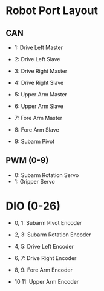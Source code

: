 # Robot Port Layout

## CAN

- 1: Drive Left Master
- 2: Drive Left Slave
- 3: Drive Right Master
- 4: Drive Right Slave

- 5: Upper Arm Master
- 6: Upper Arm Slave

- 7: Fore Arm Master
- 8: Fore Arm Slave

- 9: Subarm Pivot

## PWM (0-9)

- 0: Subarm Rotation Servo
- 1: Gripper Servo

# DIO (0-26)

- 0, 1: Subarm Pivot Encoder
- 2, 3: Subarm Rotation Encoder

- 4, 5: Drive Left Encoder
- 6, 7: Drive Right Encoder

- 8, 9: Fore Arm Encoder
- 10 11: Upper Arm Encoder

